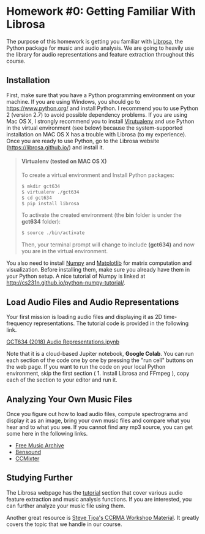 # Homework #0: Getting Familiar With Librosa

The purpose of this homework is getting you familiar with [Librosa](https://librosa.github.io/), the Python package for music and audio analysis. We are going to heavily use the library for audio representations and feature extraction throughout this course.  


## Installation 
First, make sure that you have a Python programming environment on your machine. If you are using Windows, you should go to https://www.python.org/ and install Python. I recommend you to use Python 2 (version 2.7) to avoid possible dependency problems. If you are using Mac OS X, I strongly recommend you to install [Virutualenv](https://virtualenv.pypa.io/en/stable/) and use Python in the virtual environment (see below) because the system-supported installation on MAC OS X has a trouble with Librosa (to my experience).  Once you are ready to use Python, go to the Librosa website (https://librosa.github.io/) and install it. 

>#### Virtualenv  (tested on MAC OS X)
>
>To create a virtual environment and Install Python packages: 
>```sh
>$ mkdir gct634
>$ virtualenv ./gct634
>$ cd gct634
>$ pip install librosa
>```
>To activate the created environment (the **bin** folder is under the **gct634** folder): 
>```sh
>$ source ./bin/activate
>```
>Then, your terminal prompt will change to include **(gct634)** and now you are in the virtual environment. 

You also need to install [Numpy](http://www.numpy.org/) and [Matplotlib](https://matplotlib.org/) for matrix computation and visualization. Before installing them, make sure you already have them in your Python setup.  A nice tutorial of Numpy is linked at 
http://cs231n.github.io/python-numpy-tutorial/.  


## Load Audio Files and Audio Representations
Your first mission is loading audio files and displaying it  as 2D time-frequency representations.  The tutorial code is provided in the following link.

[GCT634 (2018) Audio Representations.ipynb](https://drive.google.com/file/d/1ZqB1u5YAVLWVLyRGdeHeM40RVahN9FLJ/view?usp=sharing)

Note that it is a cloud-based Jupiter notebook, **Google Colab**.  You can run each section of the code one by one by pressing the "run cell" buttons on the web page. If you want to run the code on your local Python environment, skip the first section ( 1. Install Librosa and FFmpeg ), copy each of the section to your editor and run it. 


## Analyzing Your Own Music Files
Once you figure out how to load audio files, compute spectrograms and display it as an image, bring your own music files and compare what you hear and to what you see.  If you cannot find any mp3 source, you can get some here in the following links. 

* [Free Music Archive](http://freemusicarchive.org/)
* [Bensound]( https://www.bensound.com)
* [CCMixter](http://ccmixter.org/view/media/home)


## Studying Further
The Librosa webpage has the [tutorial](http://librosa.github.io/librosa/tutorial.html) section that cover various  audio feature extraction and music analysis functions. If you are interested, you can further analyze your music file using them.  

Another great resource is [Steve Tjoa's CCRMA Workshop Material](https://musicinformationretrieval.com/). It greatly covers the topic that we handle in our course. 

